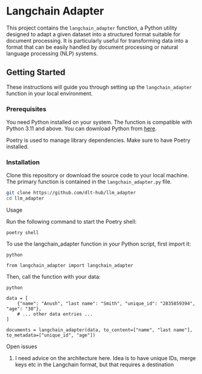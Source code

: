 # Langchain Adapter

This project contains the `langchain_adapter` function, a Python utility designed to adapt a given dataset into a structured format suitable for document processing. 
It is particularly useful for transforming data into a format that can be easily handled by document processing or natural language processing (NLP) systems.

## Getting Started

These instructions will guide you through setting up the `langchain_adapter` function in your local environment.

### Prerequisites

You need Python installed on your system. The function is compatible with Python 3.11 and above. You can download Python from [here](https://www.python.org/downloads/).

Poetry is used to manage library dependencies. Make sure to have Poetry installed. 

### Installation

Clone this repository or download the source code to your local machine. The primary function is contained in the `langchain_adapter.py` file.

```bash
git clone https://github.com/dlt-hub/llm_adapter
cd llm_adapter
```
Usage

Run the following command to start the Poetry shell:

```poetry shell```

To use the langchain_adapter function in your Python script, first import it:
```
python

from langchain_adapter import langchain_adapter

```
Then, call the function with your data:
```
python

data = [
    {"name": "Anush", "last name": "Smith", "unique_id": "2835859394", "age": "30"},
    # ... other data entries ...
]

documents = langchain_adapter(data, to_content=["name", "last name"], to_metadata=["unique_id", "age"])
```


Open issues

1. I need advice on the architecture here. Idea is to have unique IDs, merge keys etc in the Langchain format, but that requires a destination